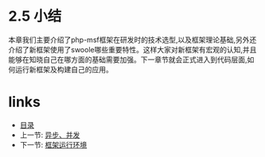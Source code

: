 # 2.5 小结

本章我们主要介绍了php-msf框架在研发时的技术选型,以及框架理论基础,另外还介绍了新框架使用了swoole哪些重要特性。这样大家对新框架有宏观的认知,并且能够在知晓自己在哪方面的基础需要加强。下一章节就会正式进入到代码层面,如何运行新框架及构建自己的应用。

# links
  * [目录](<README.md>)
  * 上一节: [异步、并发](<02.4-异步、并发.md>)
  * 下一节: [框架运行环境](<03.0-框架运行环境.md>)
